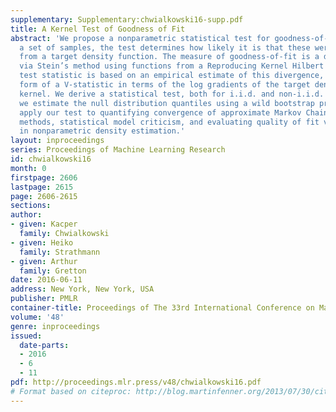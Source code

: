 ```yaml
---
supplementary: Supplementary:chwialkowski16-supp.pdf
title: A Kernel Test of Goodness of Fit
abstract: 'We propose a nonparametric statistical test for goodness-of-fit: given
  a set of samples, the test determines how likely it is that these were generated
  from a target density function. The measure of goodness-of-fit is a divergence constructed
  via Stein’s method using functions from a Reproducing Kernel Hilbert Space. Our
  test statistic is based on an empirical estimate of this divergence, taking the
  form of a V-statistic in terms of the log gradients of the target density and the
  kernel. We derive a statistical test, both for i.i.d. and non-i.i.d. samples, where
  we estimate the null distribution quantiles using a wild bootstrap procedure. We
  apply our test to quantifying convergence of approximate Markov Chain Monte Carlo
  methods, statistical model criticism, and evaluating quality of fit vs model complexity
  in nonparametric density estimation.'
layout: inproceedings
series: Proceedings of Machine Learning Research
id: chwialkowski16
month: 0
firstpage: 2606
lastpage: 2615
page: 2606-2615
sections: 
author:
- given: Kacper
  family: Chwialkowski
- given: Heiko
  family: Strathmann
- given: Arthur
  family: Gretton
date: 2016-06-11
address: New York, New York, USA
publisher: PMLR
container-title: Proceedings of The 33rd International Conference on Machine Learning
volume: '48'
genre: inproceedings
issued:
  date-parts:
  - 2016
  - 6
  - 11
pdf: http://proceedings.mlr.press/v48/chwialkowski16.pdf
# Format based on citeproc: http://blog.martinfenner.org/2013/07/30/citeproc-yaml-for-bibliographies/
---
```

